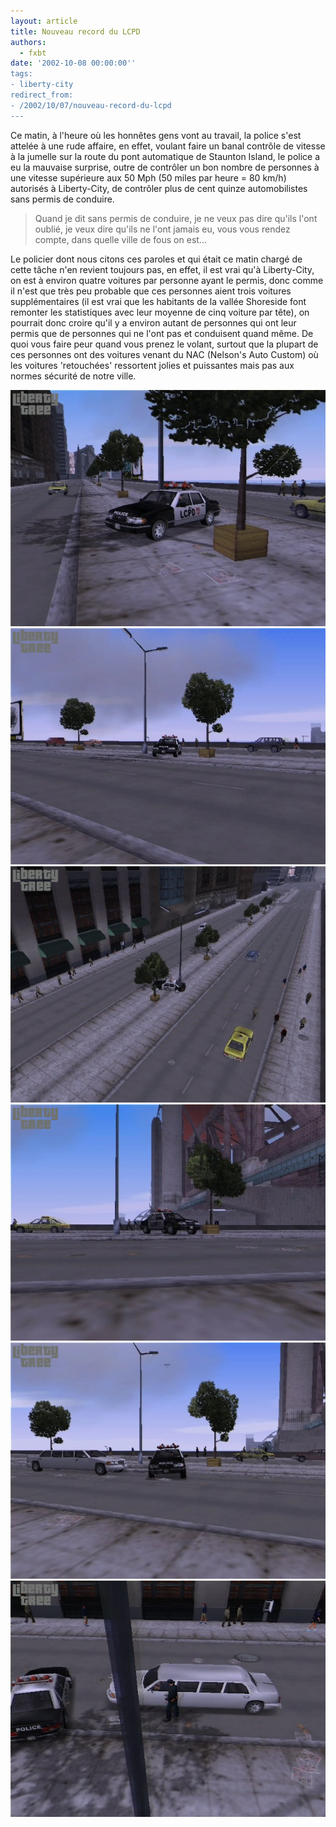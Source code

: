 ```yaml
---
layout: article
title: Nouveau record du LCPD
authors:
  - fxbt
date: '2002-10-08 00:00:00''
tags:
- liberty-city
redirect_from:
- /2002/10/07/nouveau-record-du-lcpd
---
```


Ce matin, à l'heure où les honnêtes gens vont au travail, la police s'est attelée à une rude affaire, en effet, voulant faire un banal contrôle de vitesse à la jumelle sur la route du pont automatique de Staunton Island, le police a eu la mauvaise surprise, outre de contrôler un bon nombre de personnes à une vitesse supérieure aux 50 Mph (50 miles par heure = 80 km/h) autorisés à Liberty-City, de contrôler plus de cent quinze automobilistes sans permis de conduire.

> Quand je dit sans permis de conduire, je ne veux pas dire qu'ils l'ont oublié, je veux dire qu'ils ne l'ont jamais eu, vous vous rendez compte, dans quelle ville de fous on est...

Le policier dont nous citons ces paroles et qui était ce matin chargé de cette tâche n'en revient toujours pas, en effet, il est vrai qu'à Liberty-City, on est à environ quatre voitures par personne ayant le permis, donc comme il n'est que très peu probable que ces personnes aient trois voitures supplémentaires (il est vrai que les habitants de la vallée Shoreside font remonter les statistiques avec leur moyenne de cinq voiture par tête), on pourrait donc croire qu'il y a environ autant de personnes qui ont leur permis que de personnes qui ne l'ont pas et conduisent quand même. De quoi vous faire peur quand vous prenez le volant, surtout que la plupart de ces personnes ont des voitures venant du NAC (Nelson's Auto Custom) où les voitures 'retouchées' ressortent jolies et puissantes mais pas aux normes sécurité de notre ville.

![](/content/images/v1/user21/record_01.jpg)
![](/content/images/v1/user21/record_02.jpg)
![](/content/images/v1/user21/record_03.jpg)
![](/content/images/v1/user21/record_04.jpg)
![](/content/images/v1/user21/record_05.jpg)
![](/content/images/v1/user21/record_06.jpg)